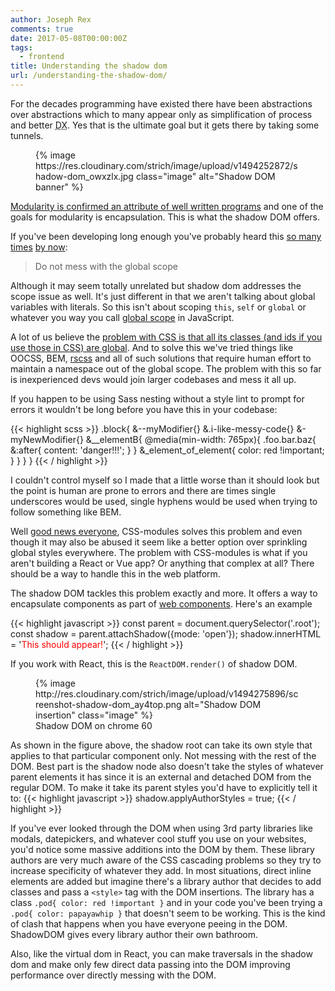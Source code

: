 ```yaml
---
author: Joseph Rex
comments: true
date: 2017-05-08T00:00:00Z
tags:
  - frontend
title: Understanding the shadow dom
url: /understanding-the-shadow-dom/
---
```


For the decades programming have existed there have been abstractions over abstractions
which to many appear only as simplification of process and better <abbr title="Developer Experience">DX</abbr>. Yes that is the ultimate goal but it gets there by taking some tunnels.
<!--more-->

<figure class="figure--fullwidth">
{% image https://res.cloudinary.com/strich/image/upload/v1494252872/shadow-dom_owxzlx.jpg class="image" alt="Shadow DOM banner" %}
</figure>

[Modularity is confirmed an attribute of well written programs][1] and one of the goals for
modularity is encapsulation. This is what the shadow DOM offers.

If you've been developing long enough you've probably heard this [so many][3] [times][4] [by now][5]:

> Do not mess with the global scope

Although it may seem totally unrelated but shadow dom addresses the scope issue as well. It's just different in that we aren't talking about global variables with literals. So this isn't about scoping `this`, `self` or `global` or whatever you way you call [global scope][2] in JavaScript.

A lot of us believe the [problem with CSS is that all its classes (and ids if you use those in CSS) are global][6]. And to solve this we've tried things like OOCSS, BEM, [rscss][7] and all of such solutions that require human effort to maintain a namespace out of the global scope. The problem with this so far is inexperienced devs would join larger codebases and mess it all up.

If you happen to be using Sass nesting without a style lint to prompt for errors it wouldn't be long before you have this in your codebase:

{{< highlight scss >}}
.block{
  &--myModifier{}
  &.i-like-messy-code{}
  &-myNewModifier{}
  &__elementB{
    @media(min-width: 765px){
      .foo.bar.baz{
        &:after{
          content: 'danger!!!';
        }
      }
      &_element_of_element{
        color: red !important;
      }
    }
  }
}
{{< / highlight >}}

I couldn't control myself so I made that a little worse than it should look but the point is human are prone to errors and there are times single underscores would be used, single hyphens would be used when trying to follow something like BEM.

Well [good news everyone][8], CSS-modules solves this problem and even though it may also be abused it seem like a better option over sprinkling global styles everywhere. The problem with CSS-modules is what if you aren't building a React or Vue app? Or anything that complex at all? There should be a way to handle this in the web platform.

The shadow DOM tackles this problem exactly and more. It offers a way to encapsulate components as part of [web components][9]. Here's an example

{{< highlight javascript >}}
const parent = document.querySelector('.root');
const shadow = parent.attachShadow({mode: 'open'});
shadow.innerHTML = '<span>This should appear!</span><style>span{ color: red}</style>';
{{< / highlight >}}

If you work with React, this is the `ReactDOM.render()` of shadow DOM.

<figure class="figure--fullwidth">
  {% image http://res.cloudinary.com/strich/image/upload/v1494275896/screenshot-shadow-dom_ay4top.png alt="Shadow DOM insertion" class="image" %}
  <figcaption>Shadow DOM on chrome 60</figcaption>
</figure>

As shown in the figure above, the shadow root can take its own style that applies to that particular component only. Not messing with the rest of the DOM. Best part is the shadow node also doesn't take the styles of whatever parent elements it has since it is an external and detached DOM from the regular DOM. To make it take its parent styles you'd have to explicitly tell it to:
{{< highlight javascript >}}
shadow.applyAuthorStyles = true;
{{< / highlight >}}

If you've ever looked through the DOM when using 3rd party libraries like modals, datepickers, and whatever cool stuff you use on your websites, you'd notice some massive additions into the DOM by them. These library authors are very much aware of the CSS cascading problems so they try to increase specificity of whatever they add. In most situations, direct inline elements are added but imagine there's a library author that decides to add classes and pass a `<style>` tag with the DOM insertions. The library has a class `.pod{ color: red !important }` and in your code you've been trying a `.pod{ color: papayawhip }` that doesn't seem to be working. This is the kind of clash that happens when you have everyone peeing in the DOM. ShadowDOM gives every library author their own bathroom.

Also, like the virtual dom in React, you can make traversals in the shadow dom and make only few direct data passing into the DOM improving performance over directly messing with the DOM.

[1]: https://josephrex.me/cohesion-against-coupling/
[2]: http://2ality.com/2016/09/global.html
[3]: https://www.w3.org/wiki/JavaScript_best_practices#Avoid_globals
[4]: http://lucybain.com/blog/2014/js-dont-touch-global-scope/
[5]: https://www.smashingmagazine.com/2016/11/css-inheritance-cascade-global-scope-new-old-worst-best-friends/
[6]: https://medium.com/seek-developers/the-end-of-global-css-90d2a4a06284
[7]: http://rscss.io
[8]: https://www.youtube.com/watch?v=z6ODMDtG6-I
[9]: https://developer.mozilla.org/en-US/docs/Web/Web_Components

